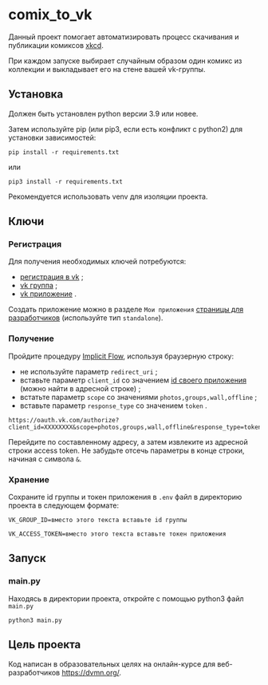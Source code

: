 # comix_to_vk

Данный проект помогает автоматизировать процесс скачивания и публикации комиксов [xkcd](https://xkcd.com).

При каждом запуске выбирает случайным образом один комикс из коллекции и выкладывает его на стене вашей vk-группы.


## Установка

Должен быть установлен python версии 3.9 или новее.

Затем используйте pip (или pip3, если есть конфликт с python2) для установки зависимостей:

```
pip install -r requirements.txt
```

или

```
pip3 install -r requirements.txt
```

Рекомендуется использовать venv для изоляции проекта.


## Ключи

### Регистрация

Для получения необходимых ключей потребуются:
- [регистрация в vk](https://vk.com) ;
- [vk группа](https://vk.com/groups?tab=admin) ;
- [vk приложение](https://vk.com/apps?act=manage) .

Создать приложение можно в разделе `Мои приложения` [cтраницы для разработчиков](https://vk.com/dev) (используйте тип `standalone`).

### Получение

Пройдите процедуру [Implicit Flow](https://vk.com/dev/implicit_flow_user), используя браузерную строку:
- не используйте параметр `redirect_uri` ;
- вставьте параметр `client_id` со значением [id своего приложения](https://vk.com/apps?act=manage) (можно найти в адресной строке) ;
- встатьте параметр `scope` со значениями `photos,groups,wall,offline` ;
- вставьте параметр `response_type` со значением `token` .

```
https://oauth.vk.com/authorize?client_id=XХХХХХХХ&scope=photos,groups,wall,offline&response_type=token
```

Перейдите по составленному адресу, а затем извлеките из адресной строки access token. Не забудьте отсечь параметры в конце строки, начиная с символа `&`.

### Хранение

Сохраните id группы и токен приложения в `.env` файл в директорию проекта в следующем формате:

```
VK_GROUP_ID=вместо этого текста вставьте id группы
```

```
VK_ACCESS_TOKEN=вместо этого текста вставьте токен приложения
```

## Запуск


### main.py

Находясь в директории проекта, откройте с помощью python3 файл `main.py`

```
python3 main.py
```


## Цель проекта

Код написан в образовательных целях на онлайн-курсе для веб-разработчиков https://dvmn.org/.